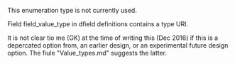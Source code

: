 This enumeration type is not currently used.

Field field_value_type in dfield definitions contains a type URI.

It is not clear tio me (GK) at the time of writing this (Dec 2016) if
this is a depercated option from, an earlier design, or an experimental
future design option.  The fiule "Value_types.md" suggests the latter.

